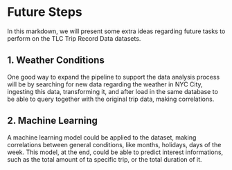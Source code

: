 # Future Steps

In this markdown, we will present some extra ideas regarding future tasks to perform on the TLC Trip Record Data datasets.

## 1. Weather Conditions

One good way to expand the pipeline to support the data analysis process will be by searching for new data regarding the weather in NYC City, ingesting this data, transforming it, and after load in the same database to be able to query together with the original trip data, making correlations.

## 2. Machine Learning

A machine learning model could be applied to the dataset, making correlations between general conditions, like months, holidays, days of the week. This model, at the end, could be able to predict interest informations, such as the total amount of ta specific trip, or the total duration of it.